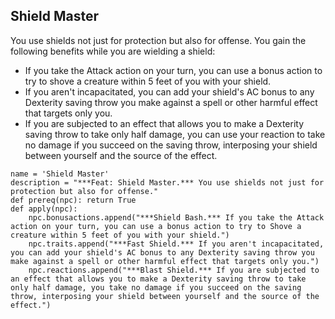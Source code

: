 ## Shield Master
You use shields not just for protection but also for offense. You gain the following benefits while you are wielding a shield:

* If you take the Attack action on your turn, you can use a bonus action to try to shove a creature within 5 feet of you with your shield.
* If you aren't incapacitated, you can add your shield's AC bonus to any Dexterity saving throw you make against a spell or other harmful effect that targets only you.
* If you are subjected to an effect that allows you to make a Dexterity saving throw to take only half damage, you can use your reaction to take no damage if you succeed on the saving throw, interposing your shield between yourself and the source of the effect.

```
name = 'Shield Master'
description = "***Feat: Shield Master.*** You use shields not just for protection but also for offense."
def prereq(npc): return True
def apply(npc):
    npc.bonusactions.append("***Shield Bash.*** If you take the Attack action on your turn, you can use a bonus action to try to Shove a creature within 5 feet of you with your shield.")
    npc.traits.append("***Fast Shield.*** If you aren't incapacitated, you can add your shield's AC bonus to any Dexterity saving throw you make against a spell or other harmful effect that targets only you.")
    npc.reactions.append("***Blast Shield.*** If you are subjected to an effect that allows you to make a Dexterity saving throw to take only half damage, you take no damage if you succeed on the saving throw, interposing your shield between yourself and the source of the effect.")
```
